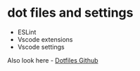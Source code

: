 # dot files and settings

* ESLint
* Vscode extensions
* Vscode settings


Also look here -
[Dotfiles Github](https://dotfiles.github.io/)
